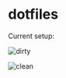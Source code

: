 dotfiles
=============

Current setup:

![dirty](http://i.imgur.com/oTWnhH4.png)

![clean](http://i.imgur.com/oh757Jn.png)
